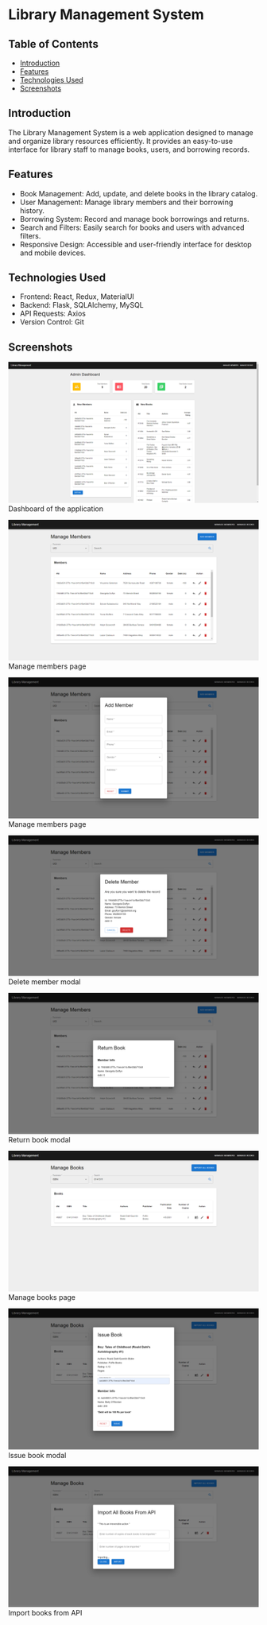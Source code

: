 # Library Management System

## Table of Contents

- [Introduction](#introduction)
- [Features](#features)
- [Technologies Used](#technologies-used)
- [Screenshots](#screenshots)

## Introduction

The Library Management System is a web application designed to manage and organize library resources efficiently. It provides an easy-to-use interface for library staff to manage books, users, and borrowing records.

## Features

- Book Management: Add, update, and delete books in the library catalog.
- User Management: Manage library members and their borrowing history.
- Borrowing System: Record and manage book borrowings and returns.
- Search and Filters: Easily search for books and users with advanced filters.
- Responsive Design: Accessible and user-friendly interface for desktop and mobile devices.

## Technologies Used

- Frontend: React, Redux, MaterialUI
- Backend: Flask, SQLAlchemy, MySQL
- API Requests: Axios
- Version Control: Git

## Screenshots

![Dashboard](screenshots/dashboard.png)
Dashboard of the application

![Manage Members](screenshots/manage_members.png)
Manage members page

![Add Member](screenshots/add_member.png)
Manage members page

![Delete Member](screenshots/delete_member.png)
Delete member modal

![Return Book](screenshots/return_books.png)
Return book modal

![Manage Books](screenshots/manage_books.png)
Manage books page

![issue Book](screenshots/issue_book.png)
Issue book modal

![Import Books From API](screenshots/import_books_from_api.png)
Import books from API

